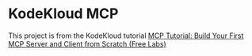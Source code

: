# KodeKloud MCP

This project is from the KodeKloud tutorial [MCP Tutorial: Build Your First MCP Server and Client from Scratch (Free Labs)](https://www.youtube.com/watch?v=RhTiAOGwbYE&t=79s)
